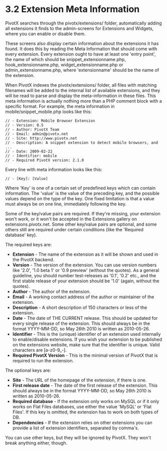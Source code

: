 # 3.2 Extension Meta Information

PivotX searches through the pivotx/extensions/ folder, automatically adding all extensions 
it finds to the admin-screens for Extensions and Widgets, where you can enable or disable them.

These screens also display certain information about the extensions it has found. It does 
this by reading the Meta Information that should come with every extension. Every extension ought to 
have at least one 'entry point', the name of which should be snippet\_extensionname.php, 
hook\_extensionname.php, widget\_extensionname.php or admin\_extensionname.php, where 'extensionname' 
should be the name of the extension. 

When PivotX indexes the pivotx/extensions/ folder, all files with matching filenames will be 
added to the internal list of available extensions, and they will be read to parse and display 
the meta-information in these files. This meta information is actually nothing more 
than a PHP comment block with a specific format. For example, the meta information in 
mobile/snippet_mobile.php looks like this: 

    // - Extension: Mobile Browser Extension  
    // - Version: 0.5  
    // - Author: PivotX Team  
    // - Email: admin@pivotx.net  
    // - Site: http://www.pivotx.net  
    // - Description: A snippet extension to detect mobile browsers, and ...  
    // - Date: 2009-02-22  
    // - Identifier: mobile  
    // - Required PivotX version: 2.1.0  
    

Every line with meta information looks like this:

    // - [Key]: [Value]

Where 'Key' is one of a certain set of predefined keys which can contain information. The 
'value' is the value of the preceding key, and the possible values depend on the type of the 
key. One fixed limitation is that a value must always be on one line, immediately following 
the key.

Some of the key/value pairs are required. If they're missing, your extension won't work, or 
it won't be accepted in the Extensions gallery on extensions.pivotx.net. Some other key/value 
pairs are optional, and some others still are required under certain conditions (like the 'Required 
database' key). 

  
The required keys are:

  
*   **Extension** - The name of the extension as it will be shown and used in the PivotX backend. 
*   **Version** - The version of the extension. You can use version numbers like '2.0', '1.0 beta 1' 
or '0.9 preview' (without the quotes). As a general guideline, you should number test-releases as '0.1', 
'0.2' etc., and the first stable release of your extension should be '1.0' (again, without the quotes).
*   **Author** - The author of the extension. 
*   **Email** - A working contact address of the author or maintainer of the extension. 
*   **Description** - A short description of 150 characters or less of the extension.
*   **Date** - The date of THE CURRENT release. This should be updated for every single release of 
the extension. This should always be in the format YYYY-MM-DD, so May 26th 2010 is written as 2010-05-26.
*   **Identifier** - This is the (unique) identifier of an extension used internally to enable/disable 
extensions. If you wish your extension to be published on the extensions website, make sure that the 
identifier is unique. Valid characters are [a-z0-9_-]. 
*   **Required PivotX Version** - This is the minimal version of PivotX that is required to run the extension.

  
The optional keys are:  
  
*   **Site** - The URL of the homepage of the extension, if there is one.
*   **First release date** - The date of the first release of the extension. This should always 
be in the format YYYY-MM-DD, so May 26th 2010 is written as 2010-05-26.
*   **Required database** - If the extension only works on MySQL or if it only works on Flat Files 
databases, use either the value 'MySQL' or 'Flat Files'. If this key is omitted, the extension 
has to work on both types of DB.
*   **Dependencies** - If the extension relies on other extensions you can provide a list of 
extension identifiers, separated by comma's. 

  
You can use other keys, but they will be ignored by PivotX. They won't break anything either, though.
